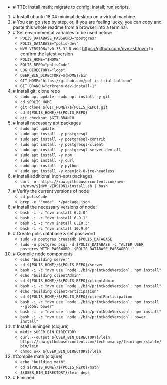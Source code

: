 * \# TTD: install math; migrate to config; install; run scripts.
1. \# Install ubuntu 18.04 minimal desktop on a virtual machine.
1. \# You can go step by step, or, if you are feeling lucky, you can copy and paste this whole readme from a browser into a terminal. 
1. \# Set environmental variables to be used below:
     * `POLIS_DATABASE_PASSWORD="postgres"`
     * `POLIS_DATABASE="polis-dev"`
     * `NVM_VERSION="v0.35.3"` # visit https://github.com/nvm-sh/nvm to confirm the latest version
     * `POLIS_HOME="$HOME"`
     * `POLIS_REPO="polisCode"`
     * `LOG_DIRECTORY="logs"`
     * `USER_BIN_DIRECTORY=${HOME}/bin`
     * `GIT_HOME="https://github.com/pol-is-trial-balloon"`
     * `GIT_BRANCH="crkrenn-dev-install-1"`
1. \# Install git; clone repo
     * `sudo apt update; sudo apt install -y git`
     * `cd $POLIS_HOME`
     * `git clone ${GIT_HOME}/${POLIS_REPO}.git`
     * `cd ${POLIS_HOME}/${POLIS_REPO}`
     * `git checkout $GIT_BRANCH`
1. \# Install necessary apt packages
     * `sudo apt update`
     * `sudo apt install -y postgresql`
     * `sudo apt install -y postgresql-contrib`
     * `sudo apt install -y postgresql-client`
     * `sudo apt install -y postgresql-server-dev-all`
     * `sudo apt install -y npm`
     * `sudo apt install -y curl`
     * `sudo apt install -y python` 
     * `sudo apt install -y openjdk-8-jre-headless`
1. \# Install additional (non-apt) packages
     * `curl -o- https://raw.githubusercontent.com/nvm-sh/nvm/${NVM_VERSION}/install.sh | bash`
1. \# Verify the current versions of node
     * `cd polisCode`
     * `grep -e '"node"' */package.json`
1. \# Install the necessary versions of node:
     * `bash -i -c "nvm install 6.2.0"`
     * `bash -i -c "nvm install 6.9.1"`
     * `bash -i -c "nvm install 6.10.3"`
     * `bash -i -c "nvm install 10.9.0"`
1. \# Create polis database & set password
     * `sudo -u postgres createdb $POLIS_DATABASE`
     * `sudo -u postgres psql -d $POLIS_DATABASE -c "ALTER USER postgres WITH PASSWORD '$POLIS_DATABASE_PASSWORD';"`
1. \# Compile node components
     * `echo "building server"`
     * `cd ${POLIS_HOME}/${POLIS_REPO}/server`
     * ``bash -i -c "nvm use `node ./bin/printNodeVersion`; npm install"``
     * `echo "building clientAdmin"`
     * `cd ${POLIS_HOME}/${POLIS_REPO}/clientAdmin`
     * ``bash -i -c "nvm use `node ./bin/printNodeVersion`; npm install"``
     * `echo "building clientParticipation"`
     * `cd ${POLIS_HOME}/${POLIS_REPO}/clientParticipation`
     * ``bash -i -c "nvm use `node ./bin/printNodeVersion`; npm install --global bower"``
     * ``bash -i -c "nvm use `node ./bin/printNodeVersion`; npm install"``
     * ``bash -i -c "nvm use `node ./bin/printNodeVersion`; bower install"``
1. \# Install Leiningen (clojure)
     * `mkdir $USER_BIN_DIRECTORY`
     * `curl --output ${USER_BIN_DIRECTORY}/lein https://raw.githubusercontent.com/technomancy/leiningen/stable/bin/lein`
     * `chmod u+x ${USER_BIN_DIRECTORY}/lein`
1. \#Compile math (clojure)
     * `echo "building math"`
     * `cd ${POLIS_HOME}/${POLIS_REPO}/math`
     * `${USER_BIN_DIRECTORY}/lein deps`
1. \# Finished!

